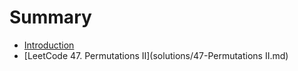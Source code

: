 # Summary

* [Introduction](README.md)
* [LeetCode 47. Permutations II](solutions/47-Permutations II.md)


